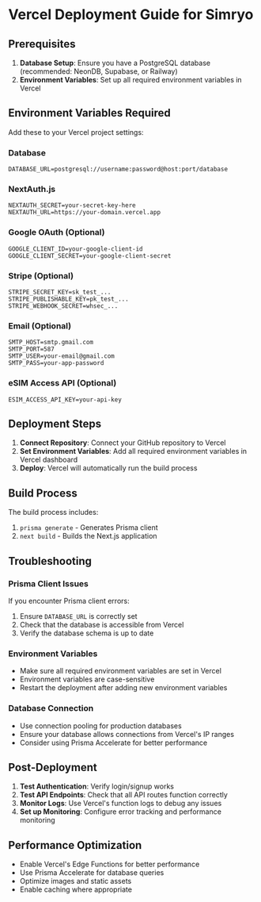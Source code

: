 # Vercel Deployment Guide for Simryo

## Prerequisites

1. **Database Setup**: Ensure you have a PostgreSQL database (recommended: NeonDB, Supabase, or Railway)
2. **Environment Variables**: Set up all required environment variables in Vercel

## Environment Variables Required

Add these to your Vercel project settings:

### Database
```
DATABASE_URL=postgresql://username:password@host:port/database
```

### NextAuth.js
```
NEXTAUTH_SECRET=your-secret-key-here
NEXTAUTH_URL=https://your-domain.vercel.app
```

### Google OAuth (Optional)
```
GOOGLE_CLIENT_ID=your-google-client-id
GOOGLE_CLIENT_SECRET=your-google-client-secret
```

### Stripe (Optional)
```
STRIPE_SECRET_KEY=sk_test_...
STRIPE_PUBLISHABLE_KEY=pk_test_...
STRIPE_WEBHOOK_SECRET=whsec_...
```

### Email (Optional)
```
SMTP_HOST=smtp.gmail.com
SMTP_PORT=587
SMTP_USER=your-email@gmail.com
SMTP_PASS=your-app-password
```

### eSIM Access API (Optional)
```
ESIM_ACCESS_API_KEY=your-api-key
```

## Deployment Steps

1. **Connect Repository**: Connect your GitHub repository to Vercel
2. **Set Environment Variables**: Add all required environment variables in Vercel dashboard
3. **Deploy**: Vercel will automatically run the build process

## Build Process

The build process includes:
1. `prisma generate` - Generates Prisma client
2. `next build` - Builds the Next.js application

## Troubleshooting

### Prisma Client Issues
If you encounter Prisma client errors:
1. Ensure `DATABASE_URL` is correctly set
2. Check that the database is accessible from Vercel
3. Verify the database schema is up to date

### Environment Variables
- Make sure all required environment variables are set in Vercel
- Environment variables are case-sensitive
- Restart the deployment after adding new environment variables

### Database Connection
- Use connection pooling for production databases
- Ensure your database allows connections from Vercel's IP ranges
- Consider using Prisma Accelerate for better performance

## Post-Deployment

1. **Test Authentication**: Verify login/signup works
2. **Test API Endpoints**: Check that all API routes function correctly
3. **Monitor Logs**: Use Vercel's function logs to debug any issues
4. **Set up Monitoring**: Configure error tracking and performance monitoring

## Performance Optimization

- Enable Vercel's Edge Functions for better performance
- Use Prisma Accelerate for database queries
- Optimize images and static assets
- Enable caching where appropriate 